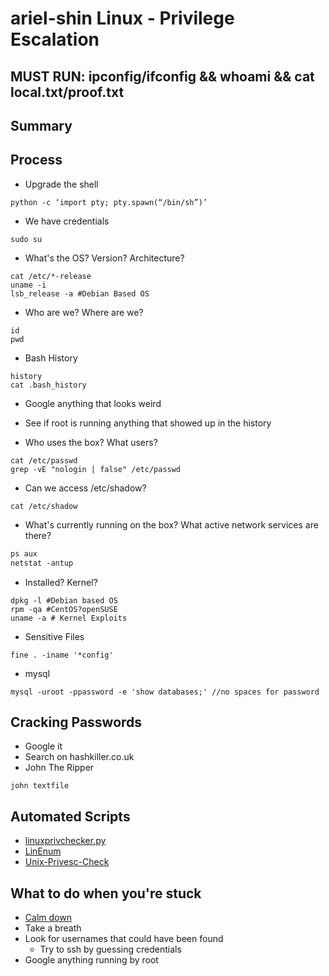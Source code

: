 # ariel-shin Linux - Privilege Escalation 

## MUST RUN: ipconfig/ifconfig && whoami && cat local.txt/proof.txt

## Summary 

## Process
* Upgrade the shell
```
python -c ‘import pty; pty.spawn(“/bin/sh”)’
```
* We have credentials
```
sudo su
```
* What's the OS? Version? Architecture? 
```os
cat /etc/*-release
uname -i
lsb_release -a #Debian Based OS
```

* Who are we? Where are we?
```who
id 
pwd
```

* Bash History 
```
history
cat .bash_history
```
* Google anything that looks weird
* See if root is running anything that showed up in the history

* Who uses the box? What users?
```passwd
cat /etc/passwd
grep -vE "nologin | false" /etc/passwd
```

* Can we access /etc/shadow?
```
cat /etc/shadow
```

* What's currently running on the box? What active network services are there?
```ps
ps aux
netstat -antup
```

* Installed? Kernel?
```
dpkg -l #Debian based OS
rpm -qa #CentOS?openSUSE
uname -a # Kernel Exploits
```

* Sensitive Files
```config
fine . -iname '*config'
```

* mysql
```mysql
mysql -uroot -ppassword -e 'show databases;' //no spaces for password
```

## Cracking Passwords
* Google it
* Search on hashkiller.co.uk
* John The Ripper
```
john textfile
```

## Automated Scripts
* [linuxprivchecker.py](https://github.com/sleventyeleven/linuxprivchecker/blob/master/linuxprivchecker.py)
* [LinEnum](https://raw.githubusercontent.com/rebootuser/LinEnum/master/LinEnum.sh)
* [Unix-Privesc-Check](https://github.com/pentestmonkey/unix-privesc-check)

## What to do when you're stuck
* [Calm down](https://www.youtube.com/watch?v=F28MGLlpP90)
* Take a breath 
* Look for usernames that could have been found
	* Try to ssh by guessing credentials
* Google anything running by root